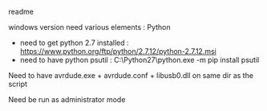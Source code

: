 readme

windows version need various elements : 
Python
 - need to get python 2.7 installed : https://www.python.org/ftp/python/2.7.12/python-2.7.12.msi
 - need to have python psutil : C:\Python27\python.exe -m pip install psutil

Need to have avrdude.exe + avrdude.conf + libusb0.dll on same dir as the script

Need be run as administrator mode
